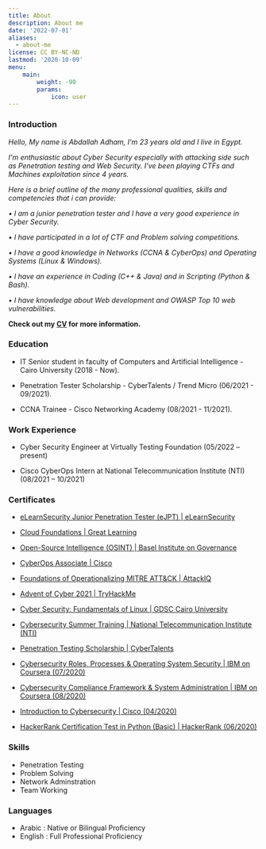 ```yaml
---
title: About
description: About me
date: '2022-07-01'
aliases:
  - about-me
license: CC BY-NC-ND
lastmod: '2020-10-09'
menu:
    main: 
        weight: -90
        params:
            icon: user
---
```

### **Introduction**

*Hello, My name is Abdallah Adham, I'm 23 years old and I live in Egypt.*

*I'm enthusiastic about Cyber Security especially with attacking side such as Penetration testing and Web Security. I've been playing CTFs and Machines exploitation since 4 years.*

*Here is a brief outline of the many professional qualities, skills and competencies that i can provide:*

*• I am a junior penetration tester and I have a very good experience in Cyber Security.*

*• I have participated in a lot of CTF and Problem solving competitions.*

*• I have a good knowledge in Networks (CCNA & CyberOps) and Operating Systems (Linux & Windows).*

*• I have an experience in Coding (C++ & Java) and in Scripting (Python & Bash).*

*• I have knowledge about Web development and OWASP Top 10 web vulnerabilities.*

**Check out my [CV](https://drive.google.com/file/d/1OxPodFsWKXtS2YnW3MJOZHfMqNriCId-/view?usp=sharing) for more information.**


### **Education**

- IT Senior student in faculty of Computers and Artificial Intelligence - Cairo University (2018 - Now).

- Penetration Tester Scholarship - CyberTalents / Trend Micro (06/2021 - 09/2021).

- CCNA Trainee - Cisco Networking Academy (08/2021 - 11/2021).

### **Work Experience**

- Cyber Security Engineer at Virtually Testing Foundation (05/2022 – present)

- Cisco CyberOps Intern at National Telecommunication Institute (NTI) (08/2021 – 10/2021)

### **Certificates**

- [eLearnSecurity Junior Penetration Tester (eJPT) | eLearnSecurity](https://verified.elearnsecurity.com/certificates/ae62a7a6-c788-46c3-b364-609631e4dfc6)

- [Cloud Foundations | Great Learning](https://olympus1.mygreatlearning.com/course_certificate/CFFUYSPI)

- [Open-Source Intelligence (OSINT) | Basel Institute on Governance](https://github.com/AbdallahAdham/Certificates/blob/pyke/OSINT_Basel_Certificate.JPG)

- [CyberOps Associate | Cisco](https://www.credly.com/badges/e0e1f67f-7a70-4b40-8dcb-580ca9f34787?source=linked_in_profile)

- [Foundations of Operationalizing MITRE ATT&CK | AttackIQ](https://github.com/AbdallahAdham/Certificates/blob/pyke/AttackIQAcademy_AbdallahAdham_certficate.JPG)

- [Advent of Cyber 2021 | TryHackMe](https://tryhackme-certificates.s3-eu-west-1.amazonaws.com/THM-9SZCZCKDPF.png)

- [Cyber Security: Fundamentals of Linux | GDSC Cairo University](https://github.com/AbdallahAdham/Certificates/blob/pyke/GDSC_FCAI_Abdallah-Adham.JPG)

- [Cybersecurity Summer Training | National Telecommunication Institute (NTI)](https://github.com/AbdallahAdham/Certificates/blob/pyke/CyberOps_Abdallah-Adham_NTI.JPG)

- [Penetration Testing Scholarship | CyberTalents](https://github.com/AbdallahAdham/Certificates/blob/pyke/CT_Abdallah-Adham.JPG)

- [Cybersecurity Roles, Processes & Operating System Security | IBM on Coursera (07/2020)](https://www.coursera.org/account/accomplishments/certificate/DCLMSLM5CBNQ)

- [Cybersecurity Compliance Framework & System Administration | IBM on Coursera (08/2020)](https://www.coursera.org/account/accomplishments/certificate/GHMTQXF3DKH7)

- [Introduction to Cybersecurity | Cisco (04/2020)](https://www.youracclaim.com/badges/56d7c111-9b23-4590-9022-4030568b5f19/linked_in_profile)

- [HackerRank Certification Test in Python (Basic) | HackerRank (06/2020)](https://www.hackerrank.com/certificates/95d26b874f13)

### **Skills**

- Penetration Testing
- Problem Solving
- Network Adminstration
- Team Working

### **Languages**

- Arabic : Native or Bilingual Proficiency
- English : Full Professional Proficiency